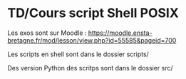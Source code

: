 # TD/Cours script Shell POSIX

Les exos sont sur Moodle : https://moodle.ensta-bretagne.fr/mod/lesson/view.php?id=55585&pageid=700

Les scripts en shell sont dans le dossier scripts/

Des version Python des scritps sont dans le dossier src/

